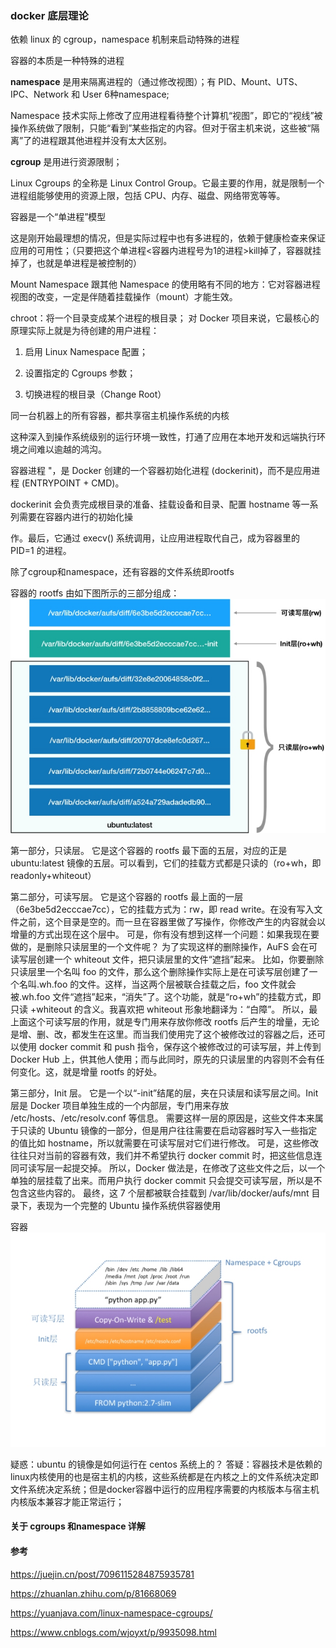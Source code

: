 ### docker 底层理论

依赖 linux 的 cgroup，namespace 机制来启动特殊的进程

容器的本质是一种特殊的进程

**namespace** 是用来隔离进程的（通过修改视图）；有 PID、Mount、UTS、IPC、Network 和 User 6种namespace;

Namespace 技术实际上修改了应用进程看待整个计算机“视图”，即它的“视线”被操作系统做了限制，只能“看到”某些指定的内容。但对于宿主机来说，这些被“隔离”了的进程跟其他进程并没有太大区别。

**cgroup** 是用进行资源限制；

Linux Cgroups 的全称是 Linux Control Group。它最主要的作用，就是限制一个进程组能够使用的资源上限，包括 CPU、内存、磁盘、网络带宽等等。

容器是一个“单进程”模型 

这是刚开始最理想的情况，但是实际过程中也有多进程的，依赖于健康检查来保证应用的可用性；（只要把这个单进程<容器内进程号为1的进程>kill掉了，容器就挂掉了，也就是单进程是被控制的）

Mount Namespace 跟其他 Namespace 的使用略有不同的地方：它对容器进程视图的改变，一定是伴随着挂载操作（mount）才能生效。

chroot：将一个目录变成某个进程的根目录； 
对 Docker 项目来说，它最核心的原理实际上就是为待创建的用户进程：

1) 启用 Linux Namespace 配置；

2) 设置指定的 Cgroups 参数；

3) 切换进程的根目录（Change Root）

同一台机器上的所有容器，都共享宿主机操作系统的内核

这种深入到操作系统级别的运行环境一致性，打通了应用在本地开发和远端执行环境之间难以逾越的鸿沟。

容器进程 "，是 Docker 创建的一个容器初始化进程 (dockerinit)，而不是应用进程 (ENTRYPOINT + CMD)。

dockerinit 会负责完成根目录的准备、挂载设备和目录、配置 hostname 等一系列需要在容器内进行的初始化操

作。最后，它通过 execv() 系统调用，让应用进程取代自己，成为容器里的 PID=1 的进程。

除了cgroup和namespace，还有容器的文件系统即rootfs

容器的 rootfs 由如下图所示的三部分组成：
![file://c:\users\baoyon~1\appdata\local\temp\tmp0kteis\1.png](理论.assets/1.png)

第一部分，只读层。
它是这个容器的 rootfs 最下面的五层，对应的正是 ubuntu:latest 镜像的五层。可以看到，它们的挂载方式都是只读的（ro+wh，即 readonly+whiteout）

第二部分，可读写层。
它是这个容器的 rootfs 最上面的一层（6e3be5d2ecccae7cc），它的挂载方式为：rw，即 read write。在没有写入文件之前，这个目录是空的。而一旦在容器里做了写操作，你修改产生的内容就会以增量的方式出现在这个层中。
可是，你有没有想到这样一个问题：如果我现在要做的，是删除只读层里的一个文件呢？
为了实现这样的删除操作，AuFS 会在可读写层创建一个 whiteout 文件，把只读层里的文件“遮挡”起来。
比如，你要删除只读层里一个名叫 foo 的文件，那么这个删除操作实际上是在可读写层创建了一个名叫.wh.foo 的文件。这样，当这两个层被联合挂载之后，foo 文件就会被.wh.foo 文件“遮挡”起来，“消失”了。这个功能，就是“ro+wh”的挂载方式，即只读 +whiteout 的含义。我喜欢把 whiteout 形象地翻译为：“白障”。
所以，最上面这个可读写层的作用，就是专门用来存放你修改 rootfs 后产生的增量，无论是增、删、改，都发生在这里。而当我们使用完了这个被修改过的容器之后，还可以使用 docker commit 和 push 指令，保存这个被修改过的可读写层，并上传到 Docker Hub 上，供其他人使用；而与此同时，原先的只读层里的内容则不会有任何变化。这，就是增量 rootfs 的好处。

第三部分，Init 层。
它是一个以“-init”结尾的层，夹在只读层和读写层之间。Init 层是 Docker 项目单独生成的一个内部层，专门用来存放 /etc/hosts、/etc/resolv.conf 等信息。
需要这样一层的原因是，这些文件本来属于只读的 Ubuntu 镜像的一部分，但是用户往往需要在启动容器时写入一些指定的值比如 hostname，所以就需要在可读写层对它们进行修改。
可是，这些修改往往只对当前的容器有效，我们并不希望执行 docker commit 时，把这些信息连同可读写层一起提交掉。
所以，Docker 做法是，在修改了这些文件之后，以一个单独的层挂载了出来。而用户执行 docker commit 只会提交可读写层，所以是不包含这些内容的。
最终，这 7 个层都被联合挂载到 /var/lib/docker/aufs/mnt 目录下，表现为一个完整的 Ubuntu 操作系统供容器使用


容器
![file://c:\users\baoyon~1\appdata\local\temp\tmp0kteis\2.png](理论.assets/2.png)

疑惑：ubuntu 的镜像是如何运行在 centos 系统上的？
答疑：容器技术是依赖的linux内核使用的也是宿主机的内核，这些系统都是在内核之上的文件系统决定即文件系统决定系统；但是docker容器中运行的应用程序需要的内核版本与宿主机内核版本兼容才能正常运行；



#### 关于 cgroups 和namespace 详解



#### 参考

https://juejin.cn/post/7096115284875935781

https://zhuanlan.zhihu.com/p/81668069

https://yuanjava.com/linux-namespace-cgroups/

https://www.cnblogs.com/wjoyxt/p/9935098.html